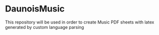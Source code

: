 # DaunoisMusic
This repository will be used in order to create Music PDF sheets with latex generated by custom language parsing
